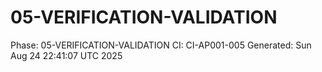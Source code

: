 # 05-VERIFICATION-VALIDATION
Phase: 05-VERIFICATION-VALIDATION
CI: CI-AP001-005
Generated: Sun Aug 24 22:41:07 UTC 2025
